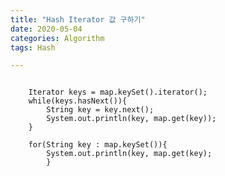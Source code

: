 ```yaml
---
title: "Hash Iterator 값 구하기"
date: 2020-05-04 
categories: Algorithm
tags: Hash 

---
```


<code>
	Iterator<String> keys = map.keySet().iterator();
	while(keys.hasNext()){
		String key = key.next();
		System.out.println(key, map.get(key));
	}
</code>

<code>
	for(String key : map.keySet()){
		System.out.println(key, map.get(key);
		}
</code>
